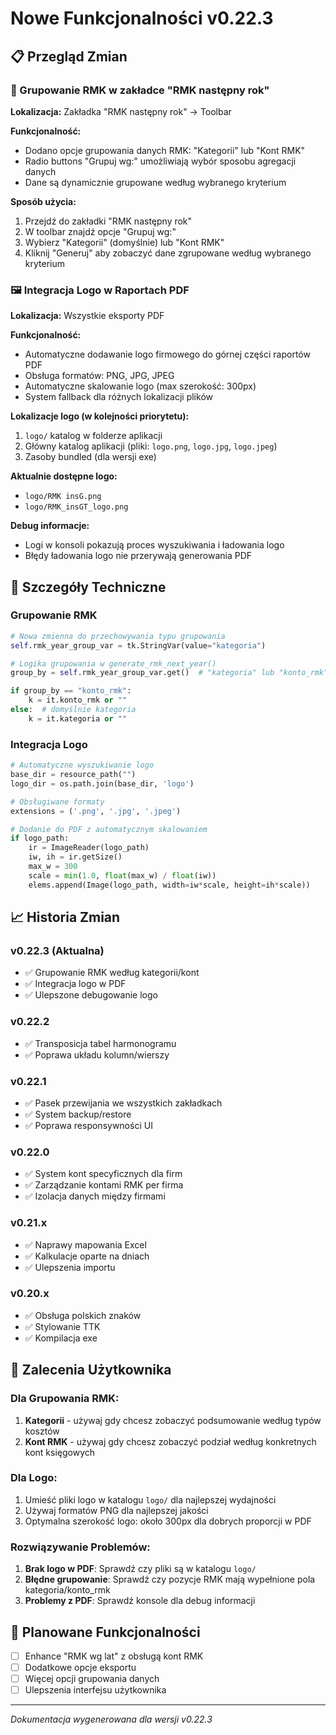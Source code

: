 # Nowe Funkcjonalności v0.22.3

## 📋 Przegląd Zmian

### 🎯 Grupowanie RMK w zakładce "RMK następny rok"
**Lokalizacja:** Zakładka "RMK następny rok" → Toolbar

**Funkcjonalność:**
- Dodano opcje grupowania danych RMK: "Kategorii" lub "Kont RMK"
- Radio buttons "Grupuj wg:" umożliwiają wybór sposobu agregacji danych
- Dane są dynamicznie grupowane według wybranego kryterium

**Sposób użycia:**
1. Przejdź do zakładki "RMK następny rok"
2. W toolbar znajdź opcje "Grupuj wg:"
3. Wybierz "Kategorii" (domyślnie) lub "Kont RMK"
4. Kliknij "Generuj" aby zobaczyć dane zgrupowane według wybranego kryterium

### 🖼️ Integracja Logo w Raportach PDF
**Lokalizacja:** Wszystkie eksporty PDF

**Funkcjonalność:**
- Automatyczne dodawanie logo firmowego do górnej części raportów PDF
- Obsługa formatów: PNG, JPG, JPEG
- Automatyczne skalowanie logo (max szerokość: 300px)
- System fallback dla różnych lokalizacji plików

**Lokalizacje logo (w kolejności priorytetu):**
1. `logo/` katalog w folderze aplikacji
2. Główny katalog aplikacji (pliki: `logo.png`, `logo.jpg`, `logo.jpeg`)
3. Zasoby bundled (dla wersji exe)

**Aktualnie dostępne logo:**
- `logo/RMK insG.png`
- `logo/RMK_insGT_logo.png`

**Debug informacje:**
- Logi w konsoli pokazują proces wyszukiwania i ładowania logo
- Błędy ładowania logo nie przerywają generowania PDF

## 🔧 Szczegóły Techniczne

### Grupowanie RMK
```python
# Nowa zmienna do przechowywania typu grupowania
self.rmk_year_group_var = tk.StringVar(value="kategoria")

# Logika grupowania w generate_rmk_next_year()
group_by = self.rmk_year_group_var.get()  # "kategoria" lub "konto_rmk"

if group_by == "konto_rmk":
    k = it.konto_rmk or ""
else:  # domyślnie kategoria
    k = it.kategoria or ""
```

### Integracja Logo
```python
# Automatyczne wyszukiwanie logo
base_dir = resource_path("")
logo_dir = os.path.join(base_dir, 'logo')

# Obsługiwane formaty
extensions = ('.png', '.jpg', '.jpeg')

# Dodanie do PDF z automatycznym skalowaniem
if logo_path:
    ir = ImageReader(logo_path)
    iw, ih = ir.getSize()
    max_w = 300
    scale = min(1.0, float(max_w) / float(iw))
    elems.append(Image(logo_path, width=iw*scale, height=ih*scale))
```

## 📈 Historia Zmian

### v0.22.3 (Aktualna)
- ✅ Grupowanie RMK według kategorii/kont
- ✅ Integracja logo w PDF
- ✅ Ulepszone debugowanie logo

### v0.22.2
- ✅ Transposicja tabel harmonogramu
- ✅ Poprawa układu kolumn/wierszy

### v0.22.1  
- ✅ Pasek przewijania we wszystkich zakładkach
- ✅ System backup/restore
- ✅ Poprawa responsywności UI

### v0.22.0
- ✅ System kont specyficznych dla firm
- ✅ Zarządzanie kontami RMK per firma
- ✅ Izolacja danych między firmami

### v0.21.x
- ✅ Naprawy mapowania Excel
- ✅ Kalkulacje oparte na dniach
- ✅ Ulepszenia importu

### v0.20.x
- ✅ Obsługa polskich znaków
- ✅ Stylowanie TTK
- ✅ Kompilacja exe

## 🎯 Zalecenia Użytkownika

### Dla Grupowania RMK:
1. **Kategorii** - używaj gdy chcesz zobaczyć podsumowanie według typów kosztów
2. **Kont RMK** - używaj gdy chcesz zobaczyć podział według konkretnych kont księgowych

### Dla Logo:
1. Umieść pliki logo w katalogu `logo/` dla najlepszej wydajności
2. Używaj formatów PNG dla najlepszej jakości
3. Optymalna szerokość logo: około 300px dla dobrych proporcji w PDF

### Rozwiązywanie Problemów:
1. **Brak logo w PDF**: Sprawdź czy pliki są w katalogu `logo/`
2. **Błędne grupowanie**: Sprawdź czy pozycje RMK mają wypełnione pola kategoria/konto_rmk
3. **Problemy z PDF**: Sprawdź konsole dla debug informacji

## 🔮 Planowane Funkcjonalności

- [ ] Enhance "RMK wg lat" z obsługą kont RMK
- [ ] Dodatkowe opcje eksportu
- [ ] Więcej opcji grupowania danych
- [ ] Ulepszenia interfejsu użytkownika

---
*Dokumentacja wygenerowana dla wersji v0.22.3*